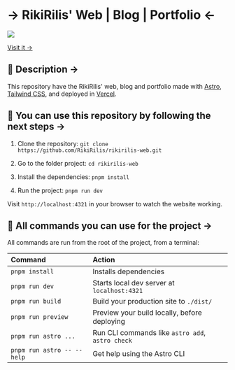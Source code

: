 # → RikiRilis' Web | Blog | Portfolio ←

<a href="https://github.com/RikiRilis/rikirilis-web">
  <img src="https://rikirilis.com/images/embedded-img.avif" />
</a>

[Visit it →](https://rikirilis.com)

## 📃 Description →

This repository have the RikiRilis' web, blog and portfolio made with [Astro](https://astro.build/), [Tailwind CSS](https://tailwindcss.com/), and deployed in [Vercel](https://vercel.com/).

## 🤝 You can use this repository by following the next steps →

1. Clone the repository:
   `git clone https://github.com/RikiRilis/rikirilis-web.git`

2. Go to the folder project:
   `cd rikirilis-web`

3. Install the dependencies:
   `pnpm install`

4. Run the project:
   `pnpm run dev`

Visit `http://localhost:4321` in your browser to watch the website working.

## 🧞 All commands you can use for the project →

All commands are run from the root of the project, from a terminal:

| Command                    | Action                                           |
| :------------------------- | :----------------------------------------------- |
| `pnpm install`             | Installs dependencies                            |
| `pnpm run dev`             | Starts local dev server at `localhost:4321`      |
| `pnpm run build`           | Build your production site to `./dist/`          |
| `pnpm run preview`         | Preview your build locally, before deploying     |
| `pnpm run astro ...`       | Run CLI commands like `astro add`, `astro check` |
| `pnpm run astro -- --help` | Get help using the Astro CLI                     |
